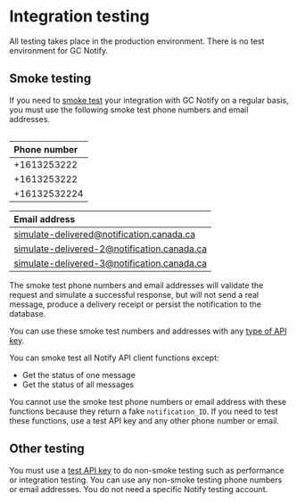 # Integration testing

All testing takes place in the production environment. There is no test environment for GC Notify.

## Smoke testing

If you need to [smoke test](https://www.gov.uk/service-manual/technology/deploying-software-regularly#using-smoke-tests-after-you-deploy) your integration with GC Notify on a regular basis, you  must use the following smoke test phone numbers and email addresses.

<div style="height:1px;font-size:1px;">&nbsp;</div>

|Phone number|
|:---|
|+1613253222|
|+1613253222|
|+16132532224|


|Email address|
|:---|
|simulate-delivered@notification.canada.ca|
|simulate-delivered-2@notification.canada.ca|
|simulate-delivered-3@notification.canada.ca|

The smoke test phone numbers and email addresses will validate the request and simulate a successful response, but will not send a real message, produce a delivery receipt or persist the notification to the database.

You can use these smoke test numbers and addresses with any [type of API key](keys.md).

You can smoke test all Notify API client functions except:

- Get the status of one message
- Get the status of all messages

You cannot use the smoke test phone numbers or email address with these functions because they return a fake `notification_ID`. If you need to test these functions, use a test API key and any other phone number or email.

## Other testing

You must use a [test API key](keys.md#test) to do non-smoke testing such as performance or integration testing. You can use any non-smoke testing phone numbers or email addresses. You do not need a specific Notify testing account.

